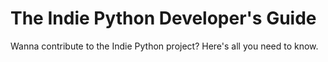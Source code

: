 # The Indie Python Developer's Guide

Wanna contribute to the Indie Python project? Here's all you need to know.
